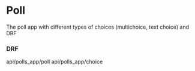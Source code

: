 # Poll
The poll app with different types of choices (multichoice, text choice) and DRF


### DRF
api/polls_app/poll
api/polls_app/choice
